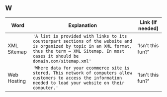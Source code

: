 ## W

|     Word       |        Explanation            |Link (If needed)             |
|----------------|-------------------------------|-----------------------------|
|XML Sitemap|`'A list is provided with links to its counterpart sections of the website and is organized by topic in an XML format, thus the term – XML Sitemap. In most cases it should be domain.com/sitemap.xml'`            |'Isn't this fun?'            |
|Web Hosting|`'Where data for your ecommerce site is stored. This network of computers allow customers to access the information needed to load your website on their computer.'`            |'Isn't this fun?'            |
